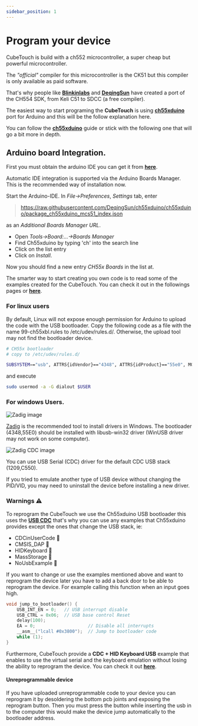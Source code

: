 ```yaml
---
sidebar_position: 1
---
```


# Program your device

CubeTouch is build with a ch552 microcontroller, a super cheap but powerful microcontroller.

The *"official"* compiler for this microcontroller is the CK51 but this compiler is only available as paid software.

That's why people like **[Blinkinlabs](https://github.com/Blinkinlabs/ch554_sdcc)**
and **[DeqingSun](https://github.com/DeqingSun/ch55xduino)** have created a port of the CH554 SDK, from Keli C51 to
SDCC (a free compiler).

The easiest way to start programing the **CubeTouch** is using **[ch55xduino](https://github.com/DeqingSun/ch55xduino)**
port for Arduino and this will be the follow explanation here.

You can follow the  **[ch55xduino](https://github.com/DeqingSun/ch55xduino)**  guide or stick with the following one
that will go a bit more in depth.

## Arduino board Integration.

First you must obtain the arduino IDE you can get it from **[here](https://www.arduino.cc/en/software)**.

Automatic IDE integration is supported via the Arduino Boards Manager. This is the recommended way of installation now.

Start the Arduino-IDE. In *File->Preferences*, *Settings* tab, enter

> https://raw.githubusercontent.com/DeqingSun/ch55xduino/ch55xduino/package_ch55xduino_mcs51_index.json

as an *Additional Boards Manager URL*.

* Open *Tools->Board:...->Boards Manager*
* Find Ch55xduino by typing 'ch' into the search line
* Click on the list entry
* Click on *Install*.

Now you should find a new entry *CH55x Boards* in the list at.

The smarter way to start creating you own code is to read some of the examples created for the CubeTouch. You can
check it out in the followings pages or **[here](https://github.com/Noteolvides/CubeTouch-Software/tree/master/CDC_KEYBOARD)**.

### For linux users

By default, Linux will not expose enough permission for Arduino to upload the code with the USB bootloader. Copy the
following code as a file with the name 99-ch55xbl.rules to /etc/udev/rules.d/. Otherwise, the upload tool may not find
the bootloader device.

```bash
# CH55x bootloader
# copy to /etc/udev/rules.d/

SUBSYSTEM=="usb", ATTRS{idVendor}=="4348", ATTRS{idProduct}=="55e0", MODE="0666"
```
and execute 

```bash
sudo usermod -a -G dialout $USER
```

### For windows Users.

![Zadig image](https://raw.githubusercontent.com/DeqingSun/ch55xduino/ch55xduino/docs/Zadig_bootloader_libusb.png)

[Zadig](https://zadig.akeo.ie/) is the recommended tool to install drivers in Windows. The bootloader (4348,55E0) should
be installed with libusb-win32 driver (WinUSB driver may not work on some computer).

![Zadig CDC image](https://raw.githubusercontent.com/DeqingSun/ch55xduino/ch55xduino/docs/Zadig_CDC.png)

You can use USB Serial (CDC) driver for the default CDC USB stack (1209,C550).

If you tried to emulate another type of USB device without changing the PID/VID, you may need to uninstall the device
before installing a new driver.



### Warnings ⚠️

To reprogram the CubeTouch we use the Ch55xduino USB bootloader this uses
the **[USB CDC](https://en.wikipedia.org/wiki/USB_communications_device_class)** that's why you can use any examples
that Ch55xduino provides except the ones that change the USB stack, ie:

- CDCinUserCode 📛
- CMSIS_DAP 📛
- HIDKeyboard 📛
- MassStorage 📛
- NoUsbExample 📛

If you want to change or use the examples mentioned above and want to reprogram the device later you have to add a back
door to be able to reprogram the device. For example calling this function when an input goes high.

```c
void jump_to_bootloader() {
    USB_INT_EN = 0;   // USB interrupt disable
    USB_CTRL = 0x06;  // USB base control Reset
    delay(100);
    EA = 0;                    // Disable all interrupts
    __asm__("lcall #0x3800");  // Jump to bootloader code
    while (1);
}
```

Furthermore, CubeTouch provide a **CDC + HID Keyboard USB** example that enables to use the virtual serial and the
keyboard emulation without losing the ability to reprogram the device. You can check it out
**[here](https://github.com/Noteolvides/CubeTouch-Software/tree/master/CDC_KEYBOARD)**.

#### Unreprogrammable device

If you have uploaded unreprogrammable code to your device you can reprogram it by desoldering the bottom pcb joints and
exposing the reprogram button. Then you must press the button while inserting the usb in to the computer this would make
the device jump automatically to the bootloader address.


